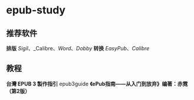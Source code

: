 # epub-study
## 推荐软件
**排版**
_Sigil_、_Calibre、_Word_、_Dobby_
**转换**
_EasyPub_、_Calibre_
## 教程
**台灣 EPUB 3 製作指引**
epub3guide
**《ePub指南——从入门到放弃》编著：赤霓（第2版）**
